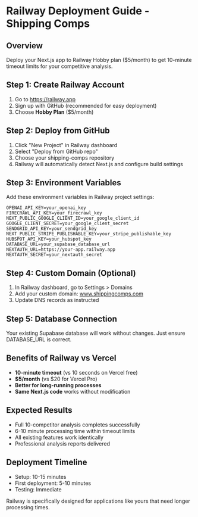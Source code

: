 # Railway Deployment Guide - Shipping Comps

## Overview
Deploy your Next.js app to Railway Hobby plan ($5/month) to get 10-minute timeout limits for your competitive analysis.

## Step 1: Create Railway Account
1. Go to https://railway.app
2. Sign up with GitHub (recommended for easy deployment)
3. Choose **Hobby Plan** ($5/month)

## Step 2: Deploy from GitHub
1. Click "New Project" in Railway dashboard
2. Select "Deploy from GitHub repo"
3. Choose your shipping-comps repository
4. Railway will automatically detect Next.js and configure build settings

## Step 3: Environment Variables
Add these environment variables in Railway project settings:

```
OPENAI_API_KEY=your_openai_key
FIRECRAWL_API_KEY=your_firecrawl_key  
NEXT_PUBLIC_GOOGLE_CLIENT_ID=your_google_client_id
GOOGLE_CLIENT_SECRET=your_google_client_secret
SENDGRID_API_KEY=your_sendgrid_key
NEXT_PUBLIC_STRIPE_PUBLISHABLE_KEY=your_stripe_publishable_key
HUBSPOT_API_KEY=your_hubspot_key
DATABASE_URL=your_supabase_database_url
NEXTAUTH_URL=https://your-app.railway.app
NEXTAUTH_SECRET=your_nextauth_secret
```

## Step 4: Custom Domain (Optional)
1. In Railway dashboard, go to Settings > Domains
2. Add your custom domain: www.shippingcomps.com
3. Update DNS records as instructed

## Step 5: Database Connection
Your existing Supabase database will work without changes. Just ensure DATABASE_URL is correct.

## Benefits of Railway vs Vercel
- **10-minute timeout** (vs 10 seconds on Vercel free)
- **$5/month** (vs $20 for Vercel Pro)
- **Better for long-running processes**
- **Same Next.js code** works without modification

## Expected Results
- Full 10-competitor analysis completes successfully
- 6-10 minute processing time within timeout limits
- All existing features work identically
- Professional analysis reports delivered

## Deployment Timeline
- Setup: 10-15 minutes
- First deployment: 5-10 minutes
- Testing: Immediate

Railway is specifically designed for applications like yours that need longer processing times.